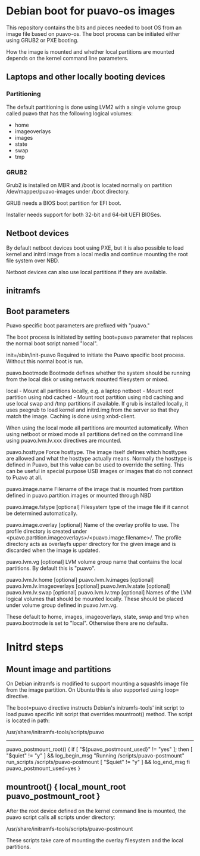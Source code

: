 # Debian boot for puavo-os images

This repository contains the bits and pieces needed to boot OS from an image 
file based on puavo-os. The boot process can be initiated either using GRUB2 
or PXE booting.

How the image is mounted and whether local partitions are mounted depends on 
the kernel command line parameters.


## Laptops and other locally booting devices

### Partitioning

The default partitioning is done using LVM2 with a single volume group 
called puavo that has the following logical volumes:

* home
* imageoverlays
* images
* state
* swap
* tmp

### GRUB2

Grub2 is installed on MBR and /boot is located normally on partition 
/dev/mapper/puavo-images under /boot directory.

GRUB needs a BIOS boot partition for EFI boot.

Installer needs support for both 32-bit and 64-bit UEFI BIOSes.

## Netboot devices

By default netboot devices boot using PXE, but it is also possible to load 
kernel and initrd image from a local media and continue mounting the root 
file system over NBD.

Netboot devices can also use local partitions if they are available.


## initramfs

## Boot parameters

Puavo specific boot parameters are prefixed with "puavo." 

The boot process is initiated by setting boot=puavo parameter that replaces
the normal boot script named "local".

init=/sbin/init-puavo
  Required to initiate the Puavo specific boot process. Without this normal 
  boot is run.

puavo.bootmode
  Bootmode defines whether the system should be running from the local 
  disk or using network mounted filesystem or mixed.

  local -   Mount all partitions locally, e.g. a laptop
  netboot - Mount root partition using nbd
  cached -  Mount root partition using nbd caching and use local swap and
            /tmp partitions if available. If grub is installed locally, it 
            uses pxegrub to load kernel and initrd.img from the server so
            that they match the image. Caching is done using xnbd-client.

  When using the local mode all partitions are mounted automatically. When 
  using netboot or mixed mode all partitions defined on the command 
  line using puavo.lvm.lv.xxx directives are mounted.

puavo.hosttype
  Force hosttype. The image itself defines which hosttypes are allowed and 
  what the hosttype actually means. Normally the hosttype is defined in Puavo,
  but this value can be used to override the setting. This can be useful in 
  special purpose USB images or images that do not connect to Puavo at all.

puavo.image.name
  Filename of the image that is mounted from partition defined in 
  puavo.partition.images or mounted through NBD

puavo.image.fstype [optional]
  Filesystem type of the image file if it cannot be determined automatically.

puavo.image.overlay [optional]
  Name of the overlay profile to use. The profile directory is created
  under <puavo.partition.imageoverlays>/<puavo.image.filename>/. The profile
  directory acts as overlayfs upper directory for the given image and 
  is discarded when the image is updated.

puavo.lvm.vg [optional]
  LVM volume group name that contains the local partitions. By default this 
  is "puavo".

puavo.lvm.lv.home [optional]
puavo.lvm.lv.images [optional]
puavo.lvm.lv.imageoverlays [optional]
puavo.lvm.lv.state [optional]
puavo.lvm.lv.swap [optional]
puavo.lvm.lv.tmp [optional]
  Names of the LVM logical volumes that should be mounted locally. These 
  should be placed under volume group defined in puavo.lvm.vg.

  These default to home, images, imageoverlays, state, swap and tmp when
  puavo.bootmode is set to "local". Otherwise there are no defaults.

# Initrd steps

## Mount image and partitions

On Debian initramfs is modified to support mounting a squashfs image 
file from the image partition. On Ubuntu this is also supported using loop= 
directive.



The boot=puavo directive instructs Debian's initramfs-tools' init script
to load puavo specific init script that overrides mountroot() method. The 
script is located in path:

/usr/share/initramfs-tools/scripts/puavo

--------------------------------------------------------------------------------
puavo_postmount_root()
{
        if [ "${puavo_postmount_used}" != "yes" ]; then
                [ "$quiet" != "y" ] && log_begin_msg "Running /scripts/puavo-postmount"
                run_scripts /scripts/puavo-postmount
                [ "$quiet" != "y" ] && log_end_msg
        fi
        puavo_postmount_used=yes
}

mountroot()
{
        local_mount_root
        puavo_postmount_root
}
--------------------------------------------------------------------------------


After the root device defined on the kernel command line is mounted, the 
puavo script calls all scripts under directory:

/usr/share/initramfs-tools/scripts/puavo-postmount

These scripts take care of mounting the overlay filesystem and the local 
partitions.
